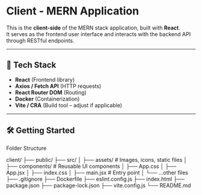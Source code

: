 
# Client - MERN Application

This is the **client-side** of the MERN stack application, built with **React**.  
It serves as the frontend user interface and interacts with the backend API through RESTful endpoints.

---

## 🚀 Tech Stack

- **React** (Frontend library)
- **Axios / Fetch API** (HTTP requests)
- **React Router DOM** (Routing)
- **Docker** (Containerization)
- **Vite / CRA** (Build tool – adjust if applicable)

---

## 🛠️ Getting Started

Folder Structure


client/
├── public/
├── src/
│   ├── assets/          # Images, icons, static files
│   ├── components/      # Reusable UI components
│   ├── App.css
│   ├── App.jsx
│   ├── index.css
│   ├── main.jsx         # Entry point
│   └── ...other files
├── .gitignore
├── Dockerfile
├── eslint.config.js
├── index.html
├── package.json
├── package-lock.json
├── vite.config.js
└── README.md

